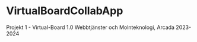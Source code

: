 # VirtualBoardCollabApp
Projekt 1 - Virtual-Board 1.0
Webbtjänster och Molnteknologi, Arcada 2023-2024
